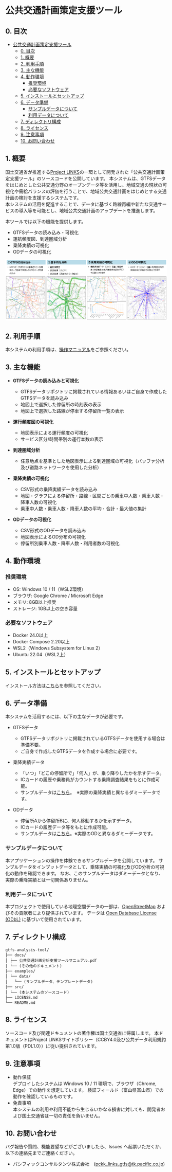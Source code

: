 # 公共交通計画策定支援ツール

## 0. 目次

- [公共交通計画策定支援ツール](#公共交通計画策定支援ツール)
  - [0. 目次](#0-目次)
  - [1. 概要](#1-概要)
  - [2. 利用手順](#2-利用手順)
  - [3. 主な機能](#3-主な機能)
  - [4. 動作環境](#4-動作環境)
    - [推奨環境](#推奨環境)
    - [必要なソフトウェア](#必要なソフトウェア)
  - [5. インストールとセットアップ](#5-インストールとセットアップ)
  - [6. データ準備](#6-データ準備)
    - [サンプルデータについて](#サンプルデータについて)
    - [利用データについて](#利用データについて)
  - [7. ディレクトリ構成](#7-ディレクトリ構成)
  - [8. ライセンス](#8-ライセンス)
  - [9. 注意事項](#9-注意事項)
  - [10. お問い合わせ](#10-お問い合わせ)


## 1. 概要

国土交通省が推進する[Project LINKS](https://www.mlit.go.jp/links/)の一環として開発された「公共交通計画策定支援ツール」のソースコードを公開しています。
本システムは、GTFSデータをはじめとした公共交通分野のオープンデータ等を活用し、地域交通の現状の可視化や需給バランスの評価を行うことで、地域公共交通計画をはじめとする交通計画の検討を支援するシステムです。  
本システムの活用を促進することで、データに基づく路線再編や新たな交通サービスの導入等を可能とし、地域公共交通計画のアップデートを推進します。

本ツールでは以下の機能を提供します。
* GTFSデータの読み込み・可視化
* 運航頻度図、到達圏域分析
* 乗降実績の可視化
* ODデータの可視化

![key_visual](./docs/images/key_visual.png)

## 2. 利用手順

本システムの利用手順は、[操作マニュアル](./docs/manual.pdf)をご参照ください。

## 3. 主な機能

- **GTFSデータの読み込みと可視化**
  - GTFSデータリポジトリに掲載されている情報あるいはご自身で作成したGTFSデータを読み込み
  - 地図上で選択した停留所の時刻表の表示
  - 地図上で選択した路線が停車する停留所一覧の表示

- **運行頻度図の可視化**
  - 地図表示による運行頻度の可視化
  - サービス区分/時間帯別の運行本数の表示

- **到達圏域分析**
  - 任意地点を基準とした地図表示による到達圏域の可視化（バッファ分析及び道路ネットワークを使用した分析）

 - **乗降実績の可視化**
   - CSV形式の乗降実績データを読み込み
   - 地図・グラフによる停留所・路線・区間ごとの乗車中人数・乗車人数・降車人数の可視化
   - 乗車中人数・乗車人数・降車人数の平均・合計・最大値の集計

 - **ODデータの可視化**
   - CSV形式のODデータを読み込み
   - 地図表示によるOD分布の可視化
   - 停留所別乗車人数・降車人数・利用者数の可視化

## 4. 動作環境

### 推奨環境
- OS: Windows 10 / 11（WSL2環境）
- ブラウザ: Google Chrome / Microsoft Edge
- メモリ: 8GB以上推奨
- ストレージ: 1GB以上の空き容量

### 必要なソフトウェア
- Docker 24.0以上
- Docker Compose 2.20以上
- WSL2（Windows Subsystem for Linux 2）
- Ubuntu 22.04（WSL2上）

## 5. インストールとセットアップ

インストール方法は[こちら](./docs/howtobuild.md)を参照してください。


## 6. データ準備

本システムを活用するには、以下の主なデータが必要です。

- GTFSデータ
   - GTFSデータリポジトリに掲載されているGTFSデータを使用する場合は準備不要。
   - ご自身で作成したGTFSデータを作成する場合に必要です。

- 乗降実績データ
   - 「いつ」「どこの停留所で」「何人」が、乗り降りしたかを示すデータ。
   - ICカードの履歴や乗務員がカウントする乗降調査結果をもとに作成可能。
   - サンプルデータは[こちら](./example/data/dammy_jyoukou.csv)。　※実際の乗降実績と異なるダミーデータです。
  
- ODデータ
   - 停留所Aから停留所Bに、何人移動するかを示すデータ。
   - ICカードの履歴データ等をもとに作成可能。
   - サンプルデータは[こちら](./example/data/dammy_od.csv)。※実際のODと異なるダミーデータです。

### サンプルデータについて
本アプリケーションの操作を体験できるサンプルデータを公開しています。
サンプルデータをインプットデータとして、乗降実績の可視化及びOD分析の可視化の動作を確認できます。
なお、このサンプルデータはダミーデータとなり、実際の乗降実績とは一切関係ありません。

### 利用データについて
本プロジェクトで使用している地理空間データの一部は、[OpenStreetMap](https://www.openstreetmap.org) およびその貢献者により提供されています。 
データは [Open Database License (ODbL)](https://opendatacommons.org/licenses/odbl/) に基づいて使用されています。


## 7. ディレクトリ構成

```
gtfs-analysis-tool/
├── docs/
│ ├── 公共交通計画分析支援ツールマニュアル.pdf
│ └── (その他のドキュメント)
├── examples/
│ └── data/
│   └── (サンプルデータ、テンプレートデータ)
├── src/
│ └── (本システムのソースコード)
├── LICENSE.md
└── README.md
```

## 8. ライセンス

ソースコード及び関連ドキュメントの著作権は国土交通省に帰属します。
本ドキュメントはProject LINKSサイトポリシー（CCBY4.0及び公共データ利用規約第1.0版（PDL1.0））に従い提供されています。

## 9. 注意事項

- 動作保証  
  デプロイしたシステムは Windows 10 / 11 環境で、ブラウザ（Chrome, Edge）での動作を想定しています。
  検証フィールド（富山県富山市）での動作を確認しているものです。 
- 免責事項  
  本システムの利用や利用不能から生じるいかなる損害に対しても、開発者および国土交通省は一切の責任を負いません。

## 10. お問い合わせ

バグ報告や質問、機能要望などがございましたら、Issues へ起票いただくか、以下の連絡先までご連絡ください。

- パシフィックコンサルタンツ株式会社　(<pckk_links_gtfs@tk.pacific.co.jp>)

